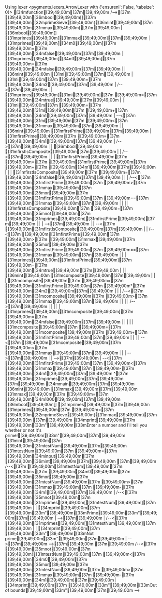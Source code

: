 Using lexer <pygments.lexers.ArrowLexer with {'ensurenl': False, 'tabsize': 0}>
[34mfunction[39;49;00m[37m[39;49;00m
/-->[37m [39;49;00m[36mbool[39;49;00m[][37m [39;49;00m[32mprimeSieve[39;49;00m([36mint[39;49;00m[37m [39;49;00m[31mmax[39;49;00m)[37m[39;49;00m
| [36mbool[39;49;00m[] [31mprimes[39;49;00m[[31mmax[39;49;00m][37m[39;49;00m
| [31mprimes[39;49;00m[[34m0[39;49;00m][37m [39;49;00m=[37m [39;49;00m[34mfalse[39;49;00m[37m[39;49;00m
| [31mprimes[39;49;00m[[34m1[39;49;00m][37m [39;49;00m=[37m [39;49;00m[34mfalse[39;49;00m[37m[39;49;00m
|
| [36mint[39;49;00m [31mi[39;49;00m[37m[39;49;00m
| [31mi[39;49;00m[37m [39;49;00m=[37m [39;49;00m[34m2[39;49;00m[37m[39;49;00m
| /-->[37m[39;49;00m
| | [31mprimes[39;49;00m[[31mi[39;49;00m][37m [39;49;00m=[37m [39;49;00m[34mtrue[39;49;00m[37m[39;49;00m
| | [31mi[39;49;00m[37m [39;49;00m=[37m [39;49;00m[31mi[39;49;00m[37m [39;49;00m+[37m [39;49;00m[34m1[39;49;00m[37m[39;49;00m
| \--<[37m [39;49;00m[31mi[39;49;00m[37m [39;49;00m<[37m [39;49;00m[31mmax[39;49;00m[37m[39;49;00m
|
| [36mint[39;49;00m [31mfirstPrime[39;49;00m[37m[39;49;00m
| [31mfirstPrime[39;49;00m[37m [39;49;00m=[37m [39;49;00m[34m1[39;49;00m[37m[39;49;00m
| /-->[37m[39;49;00m
| | [36mbool[39;49;00m [31mfirstIsComposite[39;49;00m[37m[39;49;00m
| | /-->[37m[39;49;00m
| | | [31mfirstPrime[39;49;00m[37m [39;49;00m=[37m [39;49;00m[31mfirstPrime[39;49;00m[37m [39;49;00m+[37m [39;49;00m[34m1[39;49;00m[37m[39;49;00m
| | | [31mfirstIsComposite[39;49;00m[37m [39;49;00m=[37m [39;49;00m[34mfalse[39;49;00m[37m[39;49;00m
| | | /--<[37m [39;49;00m[31mfirstPrime[39;49;00m[37m [39;49;00m>[37m [39;49;00m[31mmax[39;49;00m[37m [39;49;00m[35mor[39;49;00m[37m [39;49;00m[31mfirstPrime[39;49;00m[37m [39;49;00m==[37m [39;49;00m[31mmax[39;49;00m[37m[39;49;00m
| | | | [31mfirstIsComposite[39;49;00m[37m [39;49;00m=[37m [39;49;00m[35mnot[39;49;00m[37m [39;49;00m[31mprimes[39;49;00m[[31mfirstPrime[39;49;00m][37m[39;49;00m
| | | \-->[37m[39;49;00m
| | \--<[37m [39;49;00m[31mfirstIsComposite[39;49;00m[37m[39;49;00m
| | /--<[37m [39;49;00m[31mfirstPrime[39;49;00m[37m [39;49;00m>[37m [39;49;00m[31mmax[39;49;00m[37m [39;49;00m[35mor[39;49;00m[37m [39;49;00m[31mfirstPrime[39;49;00m[37m [39;49;00m==[37m [39;49;00m[31mmax[39;49;00m[37m[39;49;00m
| | | [31mprimes[39;49;00m[[31mfirstPrime[39;49;00m][37m [39;49;00m=[37m [39;49;00m[34mtrue[39;49;00m[37m[39;49;00m
| | | [36mint[39;49;00m [31mcomposite[39;49;00m[37m[39;49;00m
| | | [31mcomposite[39;49;00m[37m [39;49;00m=[37m [39;49;00m[31mfirstPrime[39;49;00m[37m [39;49;00m*[37m [39;49;00m[34m2[39;49;00m[37m[39;49;00m
| | | /--<[37m [39;49;00m[31mcomposite[39;49;00m[37m [39;49;00m>[37m [39;49;00m[31mmax[39;49;00m[37m[39;49;00m
| | | | /-->[37m[39;49;00m
| | | | | [31mprimes[39;49;00m[[31mcomposite[39;49;00m][37m [39;49;00m=[37m [39;49;00m[34mfalse[39;49;00m[37m[39;49;00m
| | | | | [31mcomposite[39;49;00m[37m [39;49;00m=[37m [39;49;00m[31mcomposite[39;49;00m[37m [39;49;00m+[37m [39;49;00m[31mfirstPrime[39;49;00m[37m[39;49;00m
| | | | \--<[37m [39;49;00m[31mcomposite[39;49;00m[37m [39;49;00m<[37m [39;49;00m[31mmax[39;49;00m[37m[39;49;00m
| | | \-->[37m[39;49;00m
| | \-->[37m[39;49;00m
| \--<[37m [39;49;00m[31mfirstPrime[39;49;00m[37m [39;49;00m<[37m [39;49;00m[31mmax[39;49;00m[37m [39;49;00m-[37m [39;49;00m[34m1[39;49;00m[37m[39;49;00m
^[37m [39;49;00m[31mprimes[39;49;00m[37m[39;49;00m
[37m[39;49;00m
[34mmain[39;49;00m[37m[39;49;00m
[36mint[39;49;00m [31mmax[39;49;00m[37m[39;49;00m
[31mmax[39;49;00m[37m [39;49;00m=[37m [39;49;00m[34m1000[39;49;00m[37m[39;49;00m
[36mbool[39;49;00m[] [31mprimes[39;49;00m[37m[39;49;00m
[31mprimes[39;49;00m[37m [39;49;00m=[37m [39;49;00m[32mprimeSieve[39;49;00m([31mmax[39;49;00m)[37m[39;49;00m
[37m[39;49;00m
[34mprint[39;49;00m[37m [39;49;00m[33m"[39;49;00m[33mEnter a number and I'll tell you whether or not it's prime![39;49;00m[33m"[39;49;00m[37m[39;49;00m
[31mint[39;49;00m[37m [39;49;00m[31mtestNum[39;49;00m[37m[39;49;00m
[31mtestNum[39;49;00m[37m [39;49;00m=[37m [39;49;00m[34minput[39;49;00m[37m [39;49;00m[36mint[39;49;00m[37m[39;49;00m
[37m[39;49;00m
/--<[37m [39;49;00m[31mtestNum[39;49;00m[37m [39;49;00m<[37m [39;49;00m[34m0[39;49;00m[37m [39;49;00m[35mor[39;49;00m[37m [39;49;00m[31mtestNum[39;49;00m[37m [39;49;00m>[37m [39;49;00m[31mmax[39;49;00m[37m [39;49;00m-[37m [39;49;00m[34m1[39;49;00m[37m[39;49;00m
| /--<[37m [39;49;00m[35mnot[39;49;00m[37m [39;49;00m[31mprimes[39;49;00m[[31mtestNum[39;49;00m][37m[39;49;00m
| | [34mprint[39;49;00m[37m [39;49;00m[33m"[39;49;00m[33mPrime[39;49;00m[33m"[39;49;00m[37m[39;49;00m
| \-->[37m[39;49;00m
| /--<[37m [39;49;00m[31mprimes[39;49;00m[[31mtestNum[39;49;00m][37m[39;49;00m
| | [34mprint[39;49;00m[37m [39;49;00m[33m"[39;49;00m[33mNot prime[39;49;00m[33m"[39;49;00m[37m[39;49;00m
| \-->[37m[39;49;00m
\-->[37m[39;49;00m
[37m[39;49;00m
/--<[37m [39;49;00m[35mnot[39;49;00m[37m [39;49;00m([31mtestNum[39;49;00m[37m [39;49;00m<[37m [39;49;00m[34m0[39;49;00m[37m [39;49;00m[35mor[39;49;00m[37m [39;49;00m[31mtestNum[39;49;00m[37m [39;49;00m>[37m [39;49;00m[31mmax[39;49;00m[37m [39;49;00m-[37m [39;49;00m[34m1[39;49;00m)[37m[39;49;00m
| [34mprint[39;49;00m[37m [39;49;00m[33m"[39;49;00m[33mOut of bounds[39;49;00m[33m"[39;49;00m[37m[39;49;00m
\-->
